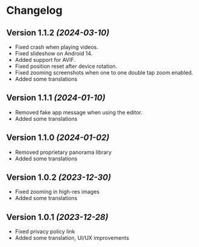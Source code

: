 Changelog
==========

Version 1.1.2 *(2024-03-10)*
----------------------------

* Fixed crash when playing videos.
* Fixed slideshow on Android 14.
* Added support for AVIF.
* Fixed position reset after device rotation.
* Fixed zooming screenshots when one to one double tap zoom enabled.
* Added some translations

Version 1.1.1 *(2024-01-10)*
----------------------------

* Removed fake app message when using the editor.
* Added some translations

Version 1.1.0 *(2024-01-02)*
----------------------------

* Removed proprietary panorama library
* Added some translations

Version 1.0.2 *(2023-12-30)*
----------------------------

* Fixed zooming in high-res images
* Added some translations

Version 1.0.1 *(2023-12-28)*
----------------------------

* Fixed privacy policy link
* Added some translation, UI/UX improvements
